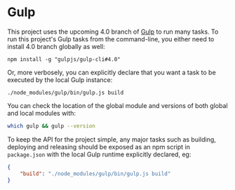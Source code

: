 # Gulp

This project uses the upcoming 4.0 branch of [Gulp](https://github.com/gulpjs/gulp) to run many tasks. To run this project's Gulp tasks from the command-line, you either need to install 4.0 branch globally as well:

```
npm install -g "gulpjs/gulp-cli#4.0"
```

Or, more verbosely, you can explicitly declare that you want a task to be executed by the local Gulp instance:

```
./node_modules/gulp/bin/gulp.js build
```

You can check the location of the global module and versions of both global and local modules with:

```bash
which gulp && gulp --version
```

To keep the API for the project simple, any major tasks such as building, deploying and releasing should be exposed as an npm script in `package.json` with the local Gulp runtime explicitly declared, eg:

```json
{
    "build": "./node_modules/gulp/bin/gulp.js build"
}
```
